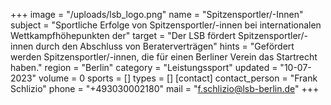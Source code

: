 +++
image = "/uploads/lsb_logo.png"
name = "Spitzensportler/-Innen"
subject = "Sportliche Erfolge von Spitzensportler/-innen bei internationalen Wettkampfhöhepunkten der"
target = "Der LSB fördert Spitzensportler/-innen durch den Abschluss von Beraterverträgen"
hints = "Gefördert werden Spitzensportler/-innen, die für einen Berliner Verein das Startrecht haben."
region = "Berlin"
category = "Leistungssport"
updated = "10-07-2023"
volume = 0
sports = []
types = []
[contact]
contact_person = "Frank Schlizio"
phone = "+493030002180"
mail = "f.schlizio@lsb-berlin.de"
+++